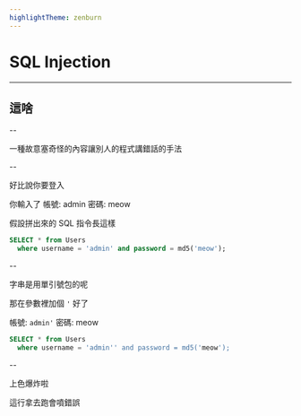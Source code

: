 ```yaml
---
highlightTheme: zenburn
---
```


# SQL Injection

---

## 這啥

--

一種故意塞奇怪的內容讓別人的程式講錯話的手法

--

好比說你要登入

你輸入了 帳號: admin 密碼: meow

假設拼出來的 SQL 指令長這樣

```sql
SELECT * from Users
  where username = 'admin' and password = md5('meow');
```

--

字串是用單引號包的呢

那在參數裡加個 `'` 好了

帳號: `admin'` 密碼: meow

```sql
SELECT * from Users
  where username = 'admin'' and password = md5('meow');
```

--

上色爆炸啦

這行拿去跑會噴錯誤


